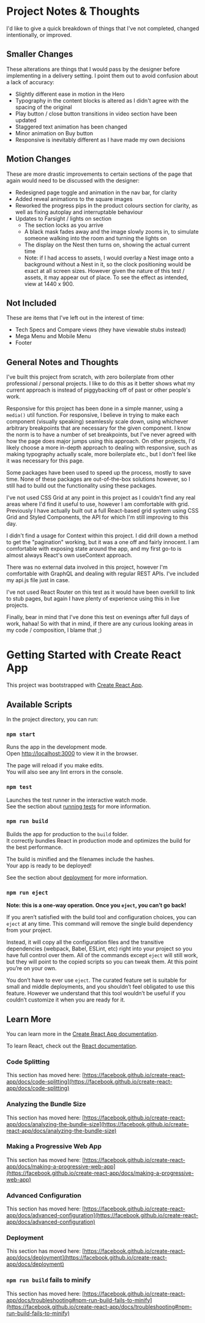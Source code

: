 # Project Notes & Thoughts

I'd like to give a quick breakdown of things that I've not completed, changed intentionally, or improved.

## Smaller Changes

These alterations are things that I would pass by the designer before implementing in a delivery setting. I point them out to avoid confusion about a lack of accuracy:

- Slightly different ease in motion in the Hero
- Typography in the content blocks is altered as I didn't agree with the spacing of the original
- Play button / close button transitions in video section have been updated
- Staggered text animation has been changed
- Minor animation on Buy button
- Responsive is inevitably different as I have made my own decisions

## Motion Changes

These  are more drastic improvements to certain sections of the page that again would need to be discussed with the designer:

- Redesigned page toggle and animation in the nav bar, for clarity
- Added reveal animations to the square images
- Reworked the progress pips in the product colours section for clarity, as well as fixing autoplay and interruptable behaviour
- Updates to Farsight / lights on section
  - The section locks as you arrive
  - A black mask fades away and the image slowly zooms in, to simulate someone walking into the room and turning the lights on
  - The display on the Nest then turns on, showing the actual current time
  - Note: if I had access to assets, I would overlay a Nest image onto a background without a Nest in it, so the clock positioning would be exact at all screen sizes. However given the nature of this test / assets, it may appear out of place. To see the effect as intended, view at 1440 x 900.

## Not Included

These are items that I've left out in the interest of time:

- Tech Specs and Compare views (they have viewable stubs instead)
- Mega Menu and Mobile Menu
- Footer

## General Notes and Thoughts

I've built this project from scratch, with zero boilerplate from other professional / personal projects. I like to do this as it better shows what my current approach is instead of piggybacking off of past or other people's work.

Responsive for this project has been done in a simple manner, using a `media()` util function. For responsive, I believe in trying to make each component (visually speaking) seamlessly scale down, using whichever arbitrary breakpoints that are necessary for the given component. I know the norm is to have a number of set breakpoints, but I've never agreed with how the page does major jumps using this approach. On other projects, I'd likely choose a more in-depth approach to dealing with responsive, such as making typography actually scale, more boilerplate etc., but I don't feel like it was necessary for this page.

Some packages have been used to speed up the process, mostly to save time. None of these packages are out-of-the-box solutions however, so I still had to build out the functionality using these packages.

I've not used CSS Grid at any point in this project as I couldn't find any real areas where I'd find it useful to use, however I am comfortable with grid. Previously I have actually built out a full React-based grid system using CSS Grid and Styled Components, the API for which I'm still improving to this day.

I didn't find a usage for Context within this project. I did drill down a method to get the "pagination" working, but it was a one off and fairly innocent. I am comfortable with exposing state around the app, and my first go-to is almost always React's own useContext approach.

There was no external data involved in this project, however I'm comfortable with GraphQL and dealing with regular REST APIs. I've included my api.js file just in case.

I've not used React Router on this test as it would have been overkill to link to stub pages, but again I have plenty of experience using this in live projects.

Finally, bear in mind that I've done this test on evenings after full days of work, hahaa! So with that in mind, if there are any curious looking areas in my code / composition, I blame that ;)

# Getting Started with Create React App

This project was bootstrapped with [Create React App](https://github.com/facebook/create-react-app).

## Available Scripts

In the project directory, you can run:

### `npm start`

Runs the app in the development mode.\
Open [http://localhost:3000](http://localhost:3000) to view it in the browser.

The page will reload if you make edits.\
You will also see any lint errors in the console.

### `npm test`

Launches the test runner in the interactive watch mode.\
See the section about [running tests](https://facebook.github.io/create-react-app/docs/running-tests) for more information.

### `npm run build`

Builds the app for production to the `build` folder.\
It correctly bundles React in production mode and optimizes the build for the best performance.

The build is minified and the filenames include the hashes.\
Your app is ready to be deployed!

See the section about [deployment](https://facebook.github.io/create-react-app/docs/deployment) for more information.

### `npm run eject`

**Note: this is a one-way operation. Once you `eject`, you can’t go back!**

If you aren’t satisfied with the build tool and configuration choices, you can `eject` at any time. This command will remove the single build dependency from your project.

Instead, it will copy all the configuration files and the transitive dependencies (webpack, Babel, ESLint, etc) right into your project so you have full control over them. All of the commands except `eject` will still work, but they will point to the copied scripts so you can tweak them. At this point you’re on your own.

You don’t have to ever use `eject`. The curated feature set is suitable for small and middle deployments, and you shouldn’t feel obligated to use this feature. However we understand that this tool wouldn’t be useful if you couldn’t customize it when you are ready for it.

## Learn More

You can learn more in the [Create React App documentation](https://facebook.github.io/create-react-app/docs/getting-started).

To learn React, check out the [React documentation](https://reactjs.org/).

### Code Splitting

This section has moved here: [https://facebook.github.io/create-react-app/docs/code-splitting](https://facebook.github.io/create-react-app/docs/code-splitting)

### Analyzing the Bundle Size

This section has moved here: [https://facebook.github.io/create-react-app/docs/analyzing-the-bundle-size](https://facebook.github.io/create-react-app/docs/analyzing-the-bundle-size)

### Making a Progressive Web App

This section has moved here: [https://facebook.github.io/create-react-app/docs/making-a-progressive-web-app](https://facebook.github.io/create-react-app/docs/making-a-progressive-web-app)

### Advanced Configuration

This section has moved here: [https://facebook.github.io/create-react-app/docs/advanced-configuration](https://facebook.github.io/create-react-app/docs/advanced-configuration)

### Deployment

This section has moved here: [https://facebook.github.io/create-react-app/docs/deployment](https://facebook.github.io/create-react-app/docs/deployment)

### `npm run build` fails to minify

This section has moved here: [https://facebook.github.io/create-react-app/docs/troubleshooting#npm-run-build-fails-to-minify](https://facebook.github.io/create-react-app/docs/troubleshooting#npm-run-build-fails-to-minify)
